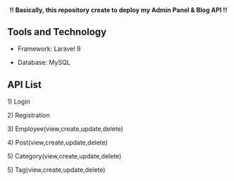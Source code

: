 <h4 align="center"> !! Basically, this repository create to deploy my Admin Panel & Blog API !! </h4>

## Tools and Technology

- <p>Framework: Laravel 9</p>
- <p>Database: MySQL</p>

## API List

<p> 1) Login</p>
<p> 2) Registration </p>
<p> 3) Employee(view,create,update,delete) </p>
<p> 4) Post(view,create,update,delete) </p>
<p> 5) Category(view,create,update,delete) </p>
<p> 5) Tag(view,create,update,delete) </p>

